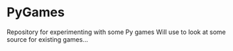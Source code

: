 # PyGames
Repository for experimenting with some Py games
Will use to look at some source for existing games...

